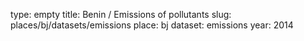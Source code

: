 type: empty
title: Benin / Emissions of pollutants
slug: places/bj/datasets/emissions
place: bj
dataset: emissions
year: 2014
